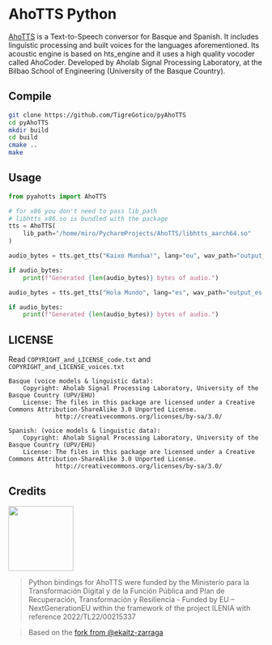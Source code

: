 # AhoTTS Python

[AhoTTS](https://github.com/aholab/AhoTTS) is a Text-to-Speech conversor for Basque and Spanish. 
It includes linguistic processing and built voices for the languages aforementioned. Its acoustic
engine is based on hts_engine and it uses a high quality vocoder called
AhoCoder. Developed by Aholab Signal Processing Laboratory, at the Bilbao
School of Engineering (University of the Basque Country).

## Compile

```bash
git clone https://github.com/TigreGotico/pyAhoTTS
cd pyAhoTTS
mkdir build
cd build
cmake .. 
make
```

## Usage

```python
from pyahotts import AhoTTS

# for x86 you don't need to pass lib_path
# libhtts_x86.so is bundled with the package
tts = AhoTTS(
    lib_path="/home/miro/PycharmProjects/AhoTTS/libhtts_aarch64.so"
)

audio_bytes = tts.get_tts("Kaixo Mundua!", lang="eu", wav_path="output_eu.wav")

if audio_bytes:
    print(f"Generated {len(audio_bytes)} bytes of audio.")

audio_bytes = tts.get_tts("Hola Mundo", lang="es", wav_path="output_es.wav")

if audio_bytes:
    print(f"Generated {len(audio_bytes)} bytes of audio.")
```

## LICENSE

Read `COPYRIGHT_and_LICENSE_code.txt` and `COPYRIGHT_and_LICENSE_voices.txt`

    Basque (voice models & linguistic data):
     	Copyright: Aholab Signal Processing Laboratory, University of the Basque Country (UPV/EHU)
    	License: The files in this package are licensed under a Creative Commons Attribution-ShareAlike 3.0 Unported License.
    	         http://creativecommons.org/licenses/by-sa/3.0/
    
    Spanish: (voice models & linguistic data):
     	Copyright: Aholab Signal Processing Laboratory, University of the Basque Country (UPV/EHU)
    	License: The files in this package are licensed under a Creative Commons Attribution-ShareAlike 3.0 Unported License.
    	         http://creativecommons.org/licenses/by-sa/3.0/

## Credits

<img src="img.png" width="128"/>

> Python bindings for AhoTTS were funded by the Ministerio para la Transformación Digital y de la Función Pública and Plan de Recuperación, Transformación y Resiliencia - Funded by EU – NextGenerationEU within the framework of the project ILENIA with reference 2022/TL22/00215337

> Based on the [fork from @ekaitz-zarraga](https://github.com/ekaitz-zarraga/AhoTTS)
